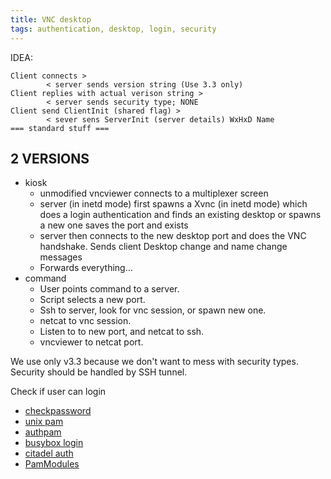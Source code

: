 ```yaml
---
title: VNC desktop
tags: authentication, desktop, login, security
---
```


IDEA:

```
Client connects >
        < server sends version string (Use 3.3 only)
Client replies with actual verison string >
        < server sends security type; NONE
Client send ClientInit (shared flag) > 
        < sever sens ServerInit (server details) WxHxD Name
=== standard stuff ===
```
 
## 2 VERSIONS

- kiosk
  - unmodified vncviewer connects to a multiplexer screen
  - server (in inetd mode) first spawns a Xvnc (in inetd mode) which does a login authentication
    and finds an existing desktop or spawns a new one
    saves the port and exists
  - server then connects to the new desktop port and does the VNC handshake.  Sends client
    Desktop change and name change messages
  - Forwards everything...
- command
  - User points command to a server.
  - Script selects a new port.
  - Ssh to server, look for vnc session, or spawn new one.
  - netcat to vnc session.
  - Listen to to new port, and netcat to ssh.
  - vncviewer to netcat port.

We use only v3.3 because we don't want to mess with security types.  Security should be handled by SSH tunnel.


Check if user can login

- [checkpassword](https://wiki.dovecot.org/AuthDatabase/CheckPassword)
- [unix pam](https://github.com/jonabbey/panda-imap/blob/master/src/osdep/unix/ckp_pam.c)
- [authpam](https://github.com/svarshavchik/courier/blob/master/courier-authlib/authpam.c)
- [busybox login](https://github.com/mozilla-b2g/busybox/blob/master/loginutils/login.c)
- [citadel auth](https://github.com/mingodad/citadel/blob/master/citadel/auth.c)
- [PamModules](http://www.linuxdevcenter.com/pub/a/linux/2002/04/04/PamModules.html)


